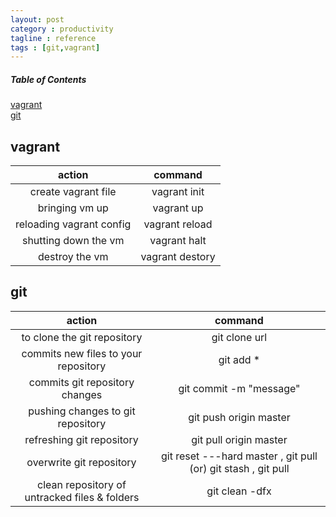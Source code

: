 ```yaml
---
layout: post
category : productivity
tagline : reference
tags : [git,vagrant]
---
```


##### Table of Contents  
[vagrant](#vagrant)  
[git](#git)  

<a name="vagrant"/>

## vagrant

action|command|
:---:|:---:|
create vagrant file|vagrant init <boxname>|
bringing vm up|vagrant up|
reloading vagrant config|vagrant reload|
shutting down the vm|vagrant halt|
destroy the vm|vagrant destory|

<a name="git"/>

## git

action|command|
:----:|:----:|
to clone the git repository|git clone url|
commits new files to your repository|git add *|
commits git repository changes|git commit -m "message"|
pushing changes to git repository|git push origin master|
refreshing git repository|git pull origin master|
overwrite git repository|git reset ---hard master , git pull (or) git stash , git pull|
clean repository of untracked files & folders|git clean -dfx|
